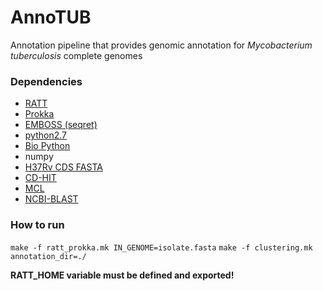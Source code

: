 # AnnoTUB

Annotation pipeline that provides genomic annotation 
for *Mycobacterium tuberculosis* complete genomes

### Dependencies
* [RATT](http://ratt.sourceforge.net/)
* [Prokka](https://github.com/tseemann/prokka)
* [EMBOSS (seqret)](http://emboss.sourceforge.net/download/)
* [python2.7](https://www.python.org/downloads/release/python-2715/)
* [Bio Python](https://biopython.org/wiki/Download)
* numpy
* [H37Rv CDS FASTA](https://www.ncbi.nlm.nih.gov/nuccore/AL123456.3)
* [CD-HIT](https://github.com/weizhongli/cdhit)
* [MCL](https://github.com/JohannesBuchner/mcl)
* [NCBI-BLAST](ftp://ftp.ncbi.nlm.nih.gov/blast/executables/blast+/LATEST/)

### How to run
`make -f ratt_prokka.mk IN_GENOME=isolate.fasta`
`make -f clustering.mk annotation_dir=./`

**RATT_HOME variable must be defined and exported!**
